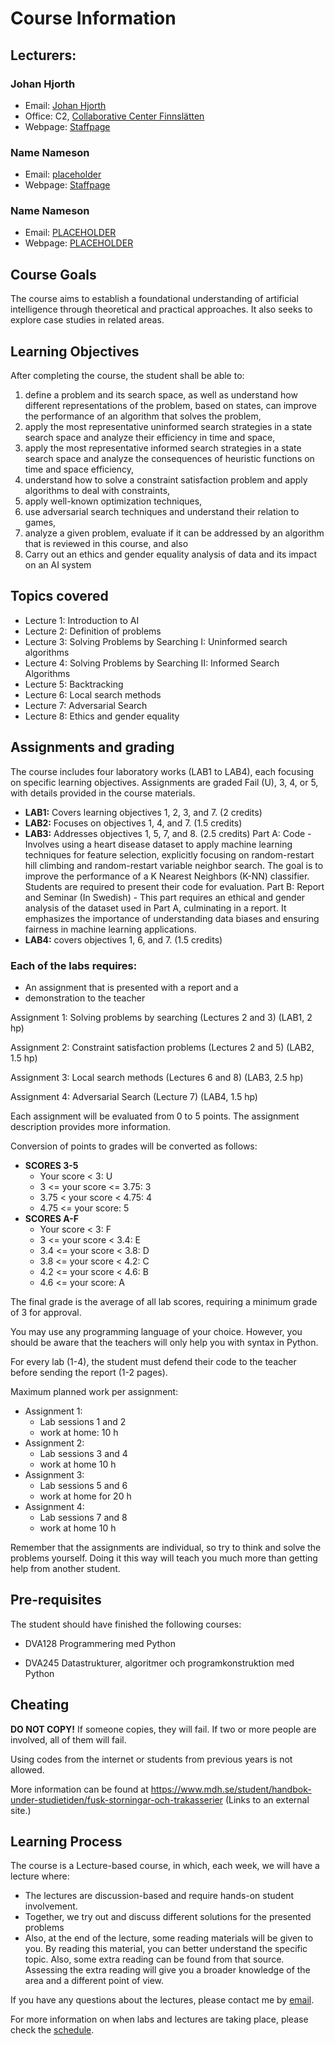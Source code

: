 # Course Information

## Lecturers:
### Johan Hjorth
 - Email: [Johan Hjorth](PLACEHOLDER)
- Office: C2, [Collaborative Center Finnslätten](PLACEHOLDER)
- Webpage: [Staffpage](https://www.es.mdu.se/staff/4352-Johan_Hjorth)

### Name Nameson
- Email: [placeholder](PLACEHOLDER)
- Webpage: [Staffpage](PLACEHOLDER)

### Name Nameson
- Email: [PLACEHOLDER](PLACEHOLDER@PLACEHOLDERFACE)
- Webpage: [PLACEHOLDER](PLACEHOLDER@PLACEHOLDERFACE)

## Course Goals
The course aims to establish a foundational understanding of artificial intelligence through theoretical and practical approaches. It also seeks to explore case studies in related areas.

## Learning Objectives
After completing the course, the student shall be able to: 

1. define a problem and its search space, as well as understand how different representations of the problem, based on states, can improve the performance of an algorithm that solves the problem,  
2. apply the most representative uninformed search strategies in a state search space and analyze their efficiency in time and space,  
3. apply the most representative informed search strategies in a state search space and analyze the consequences of heuristic functions on time and space efficiency,  
4. understand how to solve a constraint satisfaction problem and apply algorithms to deal with constraints,  
5. apply well-known optimization techniques,
6. use adversarial search techniques and understand their relation to games,  
7. analyze a given problem, evaluate if it can be addressed by an algorithm that is reviewed  in this course, and also
8. Carry out an ethics and gender equality analysis of data and its impact on an AI system

## Topics covered
- Lecture 1: Introduction to AI
- Lecture 2: Definition of problems
- Lecture 3: Solving Problems by Searching I: Uninformed search algorithms
- Lecture 4: Solving Problems by Searching II: Informed Search Algorithms
- Lecture 5: Backtracking
- Lecture 6: Local search methods
- Lecture 7: Adversarial Search
- Lecture 8: Ethics and gender equality

## Assignments and grading
The course includes four laboratory works (LAB1 to LAB4), each focusing on specific learning objectives. Assignments are graded Fail (U), 3, 4, or 5, with details provided in the course materials.
- **LAB1:** Covers learning objectives 1, 2, 3, and 7. (2 credits)
- **LAB2:** Focuses on objectives 1, 4, and 7. (1.5 credits)
- **LAB3:** Addresses objectives 1, 5, 7, and 8. (2.5 credits)
Part A: Code - Involves using a heart disease dataset to apply machine learning techniques for feature selection, explicitly focusing on random-restart hill climbing and random-restart variable neighbor search. The goal is to improve the performance of a K Nearest Neighbors (K-NN) classifier. Students are required to present their code for evaluation.
Part B: Report and Seminar (In Swedish) - This part requires an ethical and gender analysis of the dataset used in Part A, culminating in a report. It emphasizes the importance of understanding data biases and ensuring fairness in machine learning applications.
- **LAB4:** covers objectives 1, 6, and 7. (1.5 credits)

### Each of the labs requires:
- An assignment that is presented with a report and a
- demonstration to the teacher

 

Assignment 1: Solving problems by searching (Lectures 2 and 3) (LAB1, 2 hp)

Assignment 2: Constraint satisfaction problems (Lectures 2 and 5)  (LAB2, 1.5 hp)

Assignment 3: Local search methods (Lectures 6 and 8) (LAB3, 2.5 hp)

Assignment 4: Adversarial Search (Lecture 7) (LAB4, 1.5 hp)

Each assignment will be evaluated from 0 to 5 points. The assignment description provides more information.

Conversion of points to grades will be converted as follows:

* **SCORES 3-5**
    * Your score < 3: U
    * 3 <= your score <= 3.75: 3
    * 3.75 < your score < 4.75: 4
    * 4.75 <= your score: 5
* **SCORES A-F**
    * Your score < 3: F
    * 3 <= your score < 3.4: E
    * 3.4 <= your score < 3.8: D
    * 3.8 <= your score < 4.2: C
    * 4.2 <= your score < 4.6: B
    * 4.6 <= your score: A

The final grade is the average of all lab scores, requiring a minimum grade of 3 for approval.


You may use any programming language of your choice. However, you should be aware that the teachers will only help you with syntax in Python.

For every lab (1-4), the student must defend their code to the teacher before sending the report (1-2 pages).

Maximum planned work per assignment:

* Assignment 1:
    * Lab sessions 1 and 2
    * work at home: 10 h
* Assignment 2:
    * Lab sessions 3 and 4
    * work at home 10 h
* Assignment 3:
    * Lab sessions 5 and 6
    * work at home for 20 h
* Assignment 4:
    * Lab sessions 7 and 8
    * work at home 10 h


Remember that the assignments are individual, so try to think and solve the problems yourself. Doing it this way will teach you much more than getting help from another student.

## Pre-requisites
The student should have finished the following courses:
- DVA128 Programmering med Python

- DVA245 Datastrukturer, algoritmer och programkonstruktion med Python

## Cheating
**DO NOT COPY!**
If someone copies, they will fail. If two or more people are involved, all of them will fail.

Using codes from the internet or students from previous years is not allowed.

More information can be found at https://www.mdh.se/student/handbok-under-studietiden/fusk-storningar-och-trakasserier (Links to an external site.)

## Learning Process
The course is a Lecture-based course, in which, each week, we will have a lecture where:  

* The lectures are discussion-based and require hands-on student involvement.
* Together, we try out and discuss different solutions for the presented problems
* Also, at the end of the lecture, some reading materials will be given to you. By reading this material, you can better understand the specific topic. Also, some extra reading can be found from that source. Assessing the extra reading will give you a broader knowledge of the area and a different point of view.

If you have any questions about the lectures, please contact me by [email](johan.hjorth@mdu.se).

For more information on when labs and lectures are taking place, please check the [schedule](https://webbschema.mdu.se/setup/jsp/Schema.jsp?startDatum=idag&intervallTyp=a&intervallAntal=1&sprak=SV&sokMedAND=true&forklaringar=true&resurser=k.DVA264-VA264V24-).